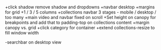 +click shadow remove shadow and dropdowns
+navbar desktop
+margins for grid
+1 / 3 / 5 columns
+collections navbar 3 stages - mobile / desktop / too many
+main video and navbar fixed on scroll
+Set height on canopy for breakpoints and add that to padding-top on collections content
+margin canopy vs. grid
+click category for container
+extend collections-resize to fill window width

-searchbar on desktop view